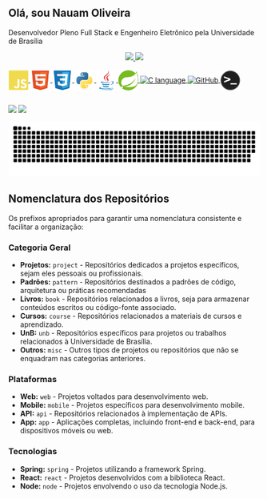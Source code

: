 ## Olá, sou Nauam Oliveira

Desenvolvedor Pleno Full Stack e Engenheiro Eletrônico pela Universidade de Brasília

<div align="center">
  <a href="https://github.com/nauam">
  <img height="160em" src="https://github-readme-stats.vercel.app/api?username=nauam&show_icons=true&theme=dracula&include_all_commits=true&count_private=true"/>
  <img height="160em" src="https://github-readme-stats.vercel.app/api/top-langs/?username=nauam&layout=compact&langs_count=7&theme=dracula"/>
</div>
  
<div style="display: inline_block"><br>
  <img align="center" alt="Js" width="40px" src="https://raw.githubusercontent.com/devicons/devicon/master/icons/javascript/javascript-plain.svg">
  <img align="center" alt="HTML" width="40px" src="https://raw.githubusercontent.com/devicons/devicon/master/icons/html5/html5-original.svg">
  <img align="center" alt="CSS" width="40px" src="https://raw.githubusercontent.com/devicons/devicon/master/icons/css3/css3-original.svg">
  <img align="center" alt="Python" width="40px" src="https://raw.githubusercontent.com/devicons/devicon/master/icons/python/python-original.svg">
  <img align="center" alt="Java" width="40px" src="https://raw.githubusercontent.com/devicons/devicon/master/icons/java/java-original.svg">
  <img align="center" alt="Spring" width="40px" src="https://raw.githubusercontent.com/devicons/devicon/master/icons/spring/spring-original.svg">
  <img align="center" alt="C language" width="40px" src="https://raw.githubusercontent.com/abranhe/programming-languages-logos/master/src/c/c.svg" />
  <img align="center" alt="GitHub" width="40px" src="https://git-scm.com/images/logos/downloads/Git-Icon-1788C.png" />
  <img align="center" alt="Terminal" width="40px" src="https://raw.githubusercontent.com/github/explore/80688e429a7d4ef2fca1e82350fe8e3517d3494d/topics/terminal/terminal.png" />
</div>
  
  ##
 
<div> 
  <a href = "mailto:nauamvictor@outlook.com"><img src="https://img.shields.io/badge/Outlook-0078D4?style=for-the-badge&logo=microsoft-outlook&logoColor=white" target="_blank"></a>
  <a href="https://www.linkedin.com/in/nauam" target="_blank"><img src="https://img.shields.io/badge/-LinkedIn-%230077B5?style=for-the-badge&logo=linkedin&logoColor=white" target="_blank"></a> 
  
  ![Snake animation](https://raw.githubusercontent.com/nauam/nauam/output/github-contribution-grid-snake-dark.svg)
 
</div>

## Nomenclatura dos Repositórios

Os prefixos apropriados para garantir uma nomenclatura consistente e facilitar a organização:

### Categoria Geral

- **Projetos:** `project` - Repositórios dedicados a projetos específicos, sejam eles pessoais ou profissionais.
- **Padrões:** `pattern` - Repositórios destinados a padrões de código, arquitetura ou práticas recomendadas
- **Livros:** `book` - Repositórios relacionados a livros, seja para armazenar conteúdos escritos ou código-fonte associado.
- **Cursos:** `course` - Repositórios relacionados a materiais de cursos e aprendizado.
- **UnB:** `unb` - Repositórios específicos para projetos ou trabalhos relacionados à Universidade de Brasília.
- **Outros:** `misc` - Outros tipos de projetos ou repositórios que não se enquadram nas categorias anteriores.

### Plataformas

- **Web:** `web` - Projetos voltados para desenvolvimento web.
- **Mobile:** `mobile` - Projetos específicos para desenvolvimento mobile.
- **API:** `api` - Repositórios relacionados à implementação de APIs.
- **App:** `app` - Aplicações completas, incluindo front-end e back-end, para dispositivos móveis ou web.

### Tecnologias

- **Spring:** `spring` - Projetos utilizando a framework Spring.
- **React:** `react` - Projetos desenvolvidos com a biblioteca React.
- **Node:** `node` - Projetos envolvendo o uso da tecnologia Node.js.
